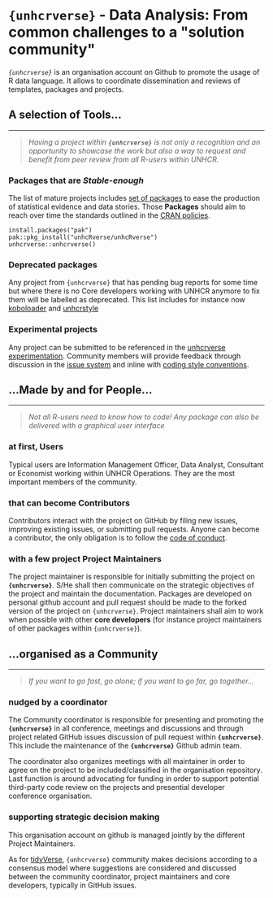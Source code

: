 # `{unhcrverse}` - **Data Analysis: From common challenges to a "solution community"**

*`{unhcrverse}`* is an organisation account on Github  to promote the usage of R data language. It allows to coordinate dissemination and reviews of templates, packages and projects.


## A selection of Tools...

------------------------------------------------------------------------

> *Having a project within __`{unhcrverse}`__ is not only a recognition and an opportunity to showcase the work but also a way to request and benefit from peer review from all R-users within UNHCR.*

### Packages that are *Stable-enough*
The list of mature projects includes [set of packages](articles/ecosysten.html) to ease the production of statistical evidence and data stories. Those **Packages** should aim to reach over time the standards outlined in the [CRAN policies](https://cran.r-project.org/web/packages/policies.html).

```{r}
install.packages("pak")
pak::pkg_install("unhcRverse/unhcRverse")
unhcrverse::unhcrverse()

```

### Deprecated packages
Any project from `{unhcrverse}` that has pending bug reports for some time but where there is no Core developers working with UNHCR anymore to fix them will be labelled as deprecated. This list includes for instance now [koboloader](https://unhcr.github.io/koboloadeR/docs/) and [unhcrstyle](https://unhcr-web.github.io/unhcRstyle/docs/)

### Experimental projects
Any project can be submitted to be referenced in the [unhcrverse experimentation](articles/experimentation.html). Community members will provide feedback through discussion in the [issue system](https://github.com/unhcRverse/unhcRverse/issues) and inline with [coding style conventions](articles/codingstyle.html).

## ...Made by and for People...

------------------------------------------------------------------------

> *Not all R-users need to know how to code! Any package can also be delivered with a graphical user interface*

### at first, **Users**
Typical users are Information Management Officer, Data Analyst, Consultant or Economist working within UNHCR Operations. They are the most important members of the community.

### that can become **Contributors**
Contributors interact with the project on GitHub by filing new issues, improving existing issues, or submitting pull requests. Anyone can become a contributor, the only obligation is to follow the [code of conduct](https://contributor-covenant.org/version/2/0/CODE_OF_CONDUCT.html).

### with a few project Project Maintainers
The project maintainer is responsible for initially submitting the project on **`{unhcrverse}`**. S/He shall then communicate on the strategic objectives of the project and maintain the documentation. Packages are developed on personal github account and pull request should be made to the forked version of the project on `{unhcrverse}`. Project maintainers shall aim to work when possible with other **core developers** (for instance project maintainers of other packages within `{unhcrverse}`).

## ...organised as a  Community

------------------------------------------------------------------------

> *If you want to go fast, go alone; if you want to go far, go together...*

### nudged by a **coordinator**
The Community coordinator is responsible for presenting and promoting the **`{unhcrverse}`** in all conference, meetings and discussions and through project related GitHub issues discussion of pull request within **`{unhcrverse}`**. This include the maintenance of the **`{unhcrverse}`** Github admin team.

The coordinator also organizes meetings with all maintainer in order to agree on the project to be included/classified in the organisation repository. Last function is around advocating for funding in order to support potential third-party code review on the projects and presential developer conference organisation.

### supporting **strategic decision making**
This organisation account on github is managed jointly by the different Project Maintainers.

As for [tidyVerse](https://www.tidyverse.org/), `{unhcrverse}` community makes decisions according to a consensus model where suggestions are considered and discussed between the community coordinator, project maintainers and core developers, typically in GitHub issues.

